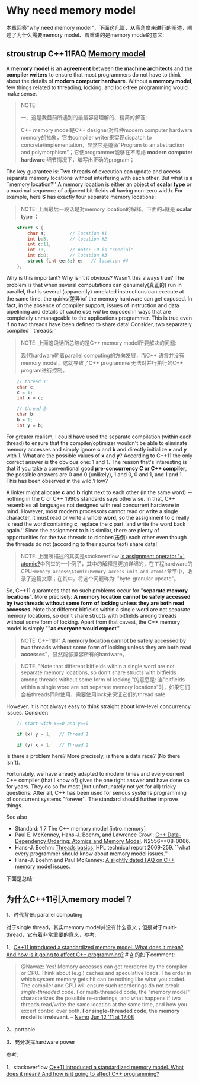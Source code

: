 # Why need memory model

本章回答"why need memory model"，下面这几篇，从高角度来进行的阐述，阐述了为什么需要memory model、着重讲的是memory model的意义:



## stroustrup C++11FAQ [Memory model](https://www.stroustrup.com/C++11FAQ.html#memory-model)

A **memory model** is an **agreement** between the **machine architects** and the **compiler writers** to ensure that most programmers do not have to think about the details of **modern computer hardware**. Without a **memory model**, few things related to threading, locking, and lock-free programming would make sense.

> NOTE: 
>
> 一、这是我目前所遇到的最最容易理解的、精简的解答;
>
> C++ memory model是C++ designer对各种modern computer hardware memory的抽象，它由compiler writer来实现dispatch to concrete/implementation，显然它是遵循"Program to an abstraction and polymorphism"；它使programmer能够在不考虑 **modern computer hardware** 细节情况下，编写出正确的program；

The key guarantee is: Two threads of execution can update and access separate memory locations without interfering with each other. But what is a ``memory location?'' A memory location is either an object of **scalar type** or a maximal sequence of adjacent bit-fields all having non-zero width. For example, here **S** has exactly four separate memory locations:

> NOTE: 上面最后一段话是对memory location的解释。下面的`a`就是 **scalar type** ；

```C++
	struct S {
		char a;			// location #1
		int b:5,		// location #2
		int c:11,
		int :0,			// note: :0 is "special"
		int d:8;		// location #3
		struct {int ee:8;} e;	// location #4
	};
```

Why is this important? Why isn't it obvious? Wasn't this always true? The problem is that when several computations can genuinely(真正的) run in parallel, that is several (apparently) unrelated instructions can execute at the same time, the quirks(差异)of the memory hardware can get exposed. In fact, in the absence of compiler support, issues of instruction and data pipelining and details of cache use *will* be exposed in ways that are completely unmanageable to the applications programmer. This is true even if no two threads have been defined to share data! Consider, two separately compiled ``threads:''

> NOTE: 上面这段话所总结的是C++ memory model所要解决的问题:
>
> 现代hardware朝着parallel computing的方向发展，而C++ 语言并没有memory model，这就导致了C++ programmer无法对并行执行的C++ program进行控制。

```C++
	// thread 1:
	char c;
	c = 1;
	int x = c;

	// thread 2:
	char b;
	b = 1;
	int y = b;
```

For greater realism, I could have used the separate compilation (within each thread) to ensure that the compiler/optimizer wouldn't be able to eliminate memory accesses and simply ignore **c** and **b** and directly initialize **x** and **y** with 1. What are the possible values of **x** and **y**? According to C++11 the only correct answer is the obvious one: 1 and 1. The reason that's interesting is that if you take a conventional good **pre-concurrency C or C++ compiler**, the possible answers are 0 and 0 (unlikely), 1 and 0, 0 and 1, and 1 and 1. This has been observed in the wild.'How? 

A linker might allocate **c** and **b** right next to each other (in the same word) -- nothing in the C or C++ 1990s standards says otherwise. In that, C++ resembles all languages not designed with real concurrent hardware in mind. However, most modern processors cannot read or write a single character, it must read or write a whole **word**, so the assignment to **c** really is read the word containing **c**, replace the **c** part, and write the word back again.'' Since the assignment to **b** is similar, there are plenty of opportunities for the two threads to clobber(击倒) each other even though the threads do not (according to their source text) share data!

> NOTE: 上面所描述的其实是stackoverflow [is assignment operator '=' atomic?](https://stackoverflow.com/questions/8290768/is-assignment-operator-atomic)中列举的一个例子，其中的解释是更加详细的，在工程hardware的CPU-`memory-access\Atomic\Memory-access-unit-and-atomic`章节中，收录了这篇文章；在其中，将这个问题称为: "byte-granular update"。

So, C++11 guarantees that no such problems occur for "**separate memory locations**". More precisely: **A memory location cannot be safely accessed by two threads without some form of locking unless they are both read accesses**. Note that different bitfields within a single word are not separate memory locations, so don't share structs with bitfields among threads without some form of locking. Apart from that caveat, the C++ memory model is simply ""**as everyone would expect**''.

> NOTE: C++11的" **A memory location cannot be safely accessed by two threads without some form of locking unless they are both read accesses**"，显然能够兼容所有的hardware。

> NOTE: "Note that different bitfields within a single word are not separate memory locations, so don't share structs with bitfields among threads without some form of locking."的意思是: 当"bitfields within a single word are not separate memory locations"时，如果它们会被threads同时使用，需要使用lock来保证它们的thread safe

However, it is not always easy to think straight about low-level concurrency issues. Consider:

```C++
	// start with x==0 and y==0

	if (x) y = 1;	// Thread 1 

	if (y) x = 1;	// Thread 2 
```

Is there a problem here? More precisely, is there a data race? (No there isn't).

Fortunately, we have already adapted to modern times and every current C++ compiler (that I know of) gives the one right answer and have done so for years. They do so for most (but unfortunately not yet for all) tricky questions. After all, C++ has been used for serious systems programming of concurrent systems "forever''. The standard should further improve things.

See also

- Standard: 1.7 The C++ memory model [intro.memory]
- Paul E. McKenney, Hans-J. Boehm, and Lawrence Crowl: [C++ Data-Dependency Ordering: Atomics and Memory Model](http://www.open-std.org/jtc1/sc22/wg21/docs/papers/2008/n2556.html). N2556==08-0066.
- Hans-J. Boehm: [Threads basics](http://www.hpl.hp.com/techreports/2009/HPL-2009-259html.html), HPL technical report 2009-259. ``what every programmer should know about memory model issues.''
- Hans-J. Boehm and Paul McKenney: [A slightly dated FAQ on C++ memory model issues](http://www.hpl.hp.com/personal/Hans_Boehm/c++mm/user-faq.html).





下面是总结:

## 为什么C++11引入memory model？

1、时代背景: parallel computing

对于single thread，其实memory model并没有什么意义；但是对于multi-thread，它有着非常重要的意义，参考:

1、[C++11 introduced a standardized memory model. What does it mean? And how is it going to affect C++ programming?](https://stackoverflow.com/questions/6319146/c11-introduced-a-standardized-memory-model-what-does-it-mean-and-how-is-it-g) # [A](https://stackoverflow.com/a/6319356) 的如下comment:

> @Nawaz: Yes! Memory accesses can get reordered by the compiler or CPU. Think about (e.g.) caches and speculative loads. The order in which system memory gets hit can be nothing like what you coded. The compiler and CPU will ensure such reorderings do not break *single-threaded* code. For multi-threaded code, the "memory model" characterizes the possible re-orderings, and what happens if two threads read/write the same location at the same time, and how you excert control over both. **For single-threaded code, the memory model is irrelevant**. – [Nemo](https://stackoverflow.com/users/768469/nemo) [Jun 12 '11 at 17:08](https://stackoverflow.com/questions/6319146/c11-introduced-a-standardized-memory-model-what-does-it-mean-and-how-is-it-g#comment7393384_6319356)

2、portable

3、充分发挥hardware power

参考: 

1、stackoverflow [C++11 introduced a standardized memory model. What does it mean? And how is it going to affect C++ programming?](https://stackoverflow.com/questions/6319146/c11-introduced-a-standardized-memory-model-what-does-it-mean-and-how-is-it-g)

